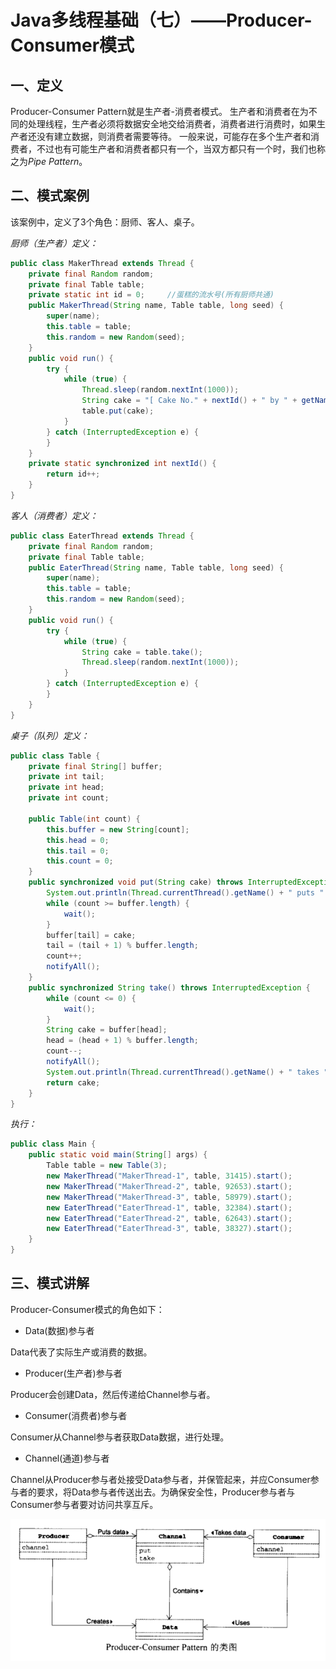 # Java多线程基础（七）——Producer-Consumer模式

## 一、定义

Producer-Consumer Pattern就是生产者-消费者模式。
生产者和消费者在为不同的处理线程，生产者必须将数据安全地交给消费者，消费者进行消费时，如果生产者还没有建立数据，则消费者需要等待。
一般来说，可能存在多个生产者和消费者，不过也有可能生产者和消费者都只有一个，当双方都只有一个时，我们也称之为*Pipe Pattern*。

## 二、模式案例

该案例中，定义了3个角色：厨师、客人、桌子。

*厨师（生产者）定义：*

```java
public class MakerThread extends Thread {
    private final Random random;
    private final Table table;
    private static int id = 0;     //蛋糕的流水号(所有厨师共通)
    public MakerThread(String name, Table table, long seed) {
        super(name);
        this.table = table;
        this.random = new Random(seed);
    }
    public void run() {
        try {
            while (true) {
                Thread.sleep(random.nextInt(1000));
                String cake = "[ Cake No." + nextId() + " by " + getName() + " ]";
                table.put(cake);
            }
        } catch (InterruptedException e) {
        }
    }
    private static synchronized int nextId() {
        return id++;
    }
}
```

*客人（消费者）定义：*

```java
public class EaterThread extends Thread {
    private final Random random;
    private final Table table;
    public EaterThread(String name, Table table, long seed) {
        super(name);
        this.table = table;
        this.random = new Random(seed);
    }
    public void run() {
        try {
            while (true) {
                String cake = table.take();
                Thread.sleep(random.nextInt(1000));
            }
        } catch (InterruptedException e) {
        }
    }
}
```

*桌子（队列）定义：*

```java
public class Table {
    private final String[] buffer;
    private int tail;
    private int head;
    private int count;
 
    public Table(int count) {
        this.buffer = new String[count];
        this.head = 0;
        this.tail = 0;
        this.count = 0;
    }
    public synchronized void put(String cake) throws InterruptedException {
        System.out.println(Thread.currentThread().getName() + " puts " + cake);
        while (count >= buffer.length) {
            wait();
        }
        buffer[tail] = cake;
        tail = (tail + 1) % buffer.length;
        count++;
        notifyAll();
    }
    public synchronized String take() throws InterruptedException {
        while (count <= 0) {
            wait();
        }
        String cake = buffer[head];
        head = (head + 1) % buffer.length;
        count--;
        notifyAll();
        System.out.println(Thread.currentThread().getName() + " takes " + cake);
        return cake;
    }
}
```

*执行：*

```java
public class Main {
    public static void main(String[] args) {
        Table table = new Table(3);
        new MakerThread("MakerThread-1", table, 31415).start();
        new MakerThread("MakerThread-2", table, 92653).start();
        new MakerThread("MakerThread-3", table, 58979).start();
        new EaterThread("EaterThread-1", table, 32384).start();
        new EaterThread("EaterThread-2", table, 62643).start();
        new EaterThread("EaterThread-3", table, 38327).start();
    }
}
```

## 三、模式讲解

Producer-Consumer模式的角色如下：

- Data(数据)参与者

Data代表了实际生产或消费的数据。

- Producer(生产者)参与者

Producer会创建Data，然后传递给Channel参与者。

- Consumer(消费者)参与者

Consumer从Channel参与者获取Data数据，进行处理。

- Channel(通道)参与者

Channel从Producer参与者处接受Data参与者，并保管起来，并应Consumer参与者的要求，将Data参与者传送出去。为确保安全性，Producer参与者与Consumer参与者要对访问共享互斥。

![1572597082890](../../../img/thread/thread-7.1.png)